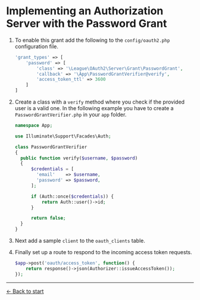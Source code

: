 # Implementing an Authorization Server with the Password Grant

1. To enable this grant add the following to the `config/oauth2.php` configuration file.
    ```php
    'grant_types' => [
        'password' => [
            'class' => '\League\OAuth2\Server\Grant\PasswordGrant',
            'callback' => '\App\PasswordGrantVerifier@verify',
            'access_token_ttl' => 3600
        ]
    ]
    ```

2. Create a class with a `verify` method where you check if the provided user is a valid one. In the following example you have to create a `PasswordGrantVerifier.php` in your `app` folder.

    ```php
    namespace App;
    
    use Illuminate\Support\Facades\Auth;

    class PasswordGrantVerifier
    {
      public function verify($username, $password)
      {
          $credentials = [
            'email'    => $username,
            'password' => $password,
          ];

          if (Auth::once($credentials)) {
              return Auth::user()->id;
          }

          return false;
      }
    }
    ```

3. Next add a sample `client` to the `oauth_clients` table.  

4. Finally set up a route to respond to the incoming access token requests.

    ```php
    $app->post('oauth/access_token', function() {
        return response()->json(Authorizer::issueAccessToken());
    });
    ```

---

[&larr; Back to start](../README.md)
